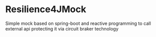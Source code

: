 # Resilience4JMock
Simple mock based on spring-boot and reactive programming to call external api protecting it via circuit braker technology
